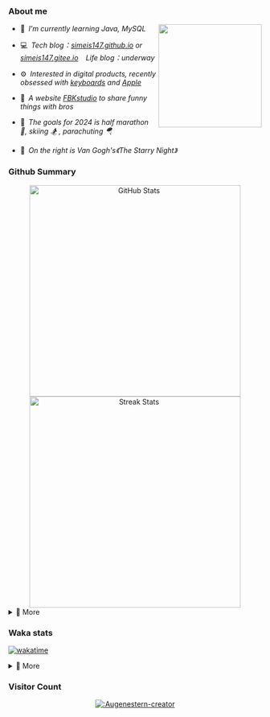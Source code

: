 ### About me

<img align="right" src="https://simeis147.oss-cn-shenzhen.aliyuncs.com/readme/IMG_6570%2820230611-230627%29.JPG" height="205">

- 🌱&ensp;*I’m currently learning Java, MySQL*

- 💻&ensp;*Tech blog：[simeis147.github.io](https://simeis147.github.io) or [simeis147.gitee.io](https://simeis147.gitee.io/) &ensp; Life blog：underway*

- ⚙️&ensp;*Interested in digital products, recently obsessed with [keyboards](https://www.zfrontier.com/app/user/zae5QEwJmVroZk) and [Apple](apple.com)*

- 🔭&ensp;*A website [FBKstudio](https://fbkstudio.github.io/) to share funny things with bros* 

- 🌊&ensp;*The goals for 2024 is half marathon 🏃, skiing 🏂 , parachuting 🪂*

- 🌠&ensp;*On the right is Van Gogh's《The Starry Night》*

### Github Summary

<div align="center"> 

<img src="https://github-readme-stats.vercel.app/api?username=simeis147&theme=transparent&hide_border=true&show_icons=true&count_private=true" alt="GitHub Stats" width="420" />

<img src="https://github-readme-streak-stats.herokuapp.com/?user=simeis147&theme=transparent&hide_border=true" alt="Streak Stats" width="420" />

</div>

<details>
<summary>📑 More</summary>
</br> 

<!--  [<img src="https://github-profile-trophy.vercel.app/?username=simeis147&theme=nord&margin-w=25&title=Commits,Stars,Followers,Issues,PullRequest,Repositories" alt="Github Summary" />](https://github.com/ryo-ma/github-profile-trophy) -->

<!--  [<img src="https://github-readme-stats.vercel.app/api/top-langs/?username=simeis147&layout=compact&langs_count=10&hide_border=true&theme=transparent"/>](https://github.com/anuraghazra/github-readme-stats) -->
  
[![Ashutosh's github activity graph](https://github-readme-activity-graph.vercel.app/graph?username=simeis147&theme=react-dark)](https://github.com/ashutosh00710/github-readme-activity-graph)
  
</details>

### Waka stats

[![wakatime](https://wakatime.com/badge/user/fa238767-d1b2-496a-b6a7-115d077fa4e0.svg)](https://wakatime.com/@fa238767-d1b2-496a-b6a7-115d077fa4e0)

<details>
<summary>📑 More</summary>
</br>

<!--START_SECTION:waka-->
![Lines of code](https://img.shields.io/badge/From%20Hello%20World%20I%27ve%20Written-856.5%20thousand%20lines%20of%20code-blue)

**I'm an Early 🐤** 

```text
🌞 Morning                130 commits         ████░░░░░░░░░░░░░░░░░░░░░   14.51 % 
🌆 Daytime                456 commits         █████████████░░░░░░░░░░░░   50.89 % 
🌃 Evening                232 commits         ██████░░░░░░░░░░░░░░░░░░░   25.89 % 
🌙 Night                  78 commits          ██░░░░░░░░░░░░░░░░░░░░░░░   08.71 % 
```
📅 **I'm Most Productive on Tuesday** 

```text
Monday                   120 commits         ███░░░░░░░░░░░░░░░░░░░░░░   13.39 % 
Tuesday                  170 commits         █████░░░░░░░░░░░░░░░░░░░░   18.97 % 
Wednesday                121 commits         ███░░░░░░░░░░░░░░░░░░░░░░   13.50 % 
Thursday                 130 commits         ████░░░░░░░░░░░░░░░░░░░░░   14.51 % 
Friday                   148 commits         ████░░░░░░░░░░░░░░░░░░░░░   16.52 % 
Saturday                 105 commits         ███░░░░░░░░░░░░░░░░░░░░░░   11.72 % 
Sunday                   102 commits         ███░░░░░░░░░░░░░░░░░░░░░░   11.38 % 
```


📊 **This Week I Spent My Time On** 

```text
🕑︎ Time Zone: Asia/Shanghai

💬 Programming Languages: 
TypeScript               4 hrs 5 mins        █████████░░░░░░░░░░░░░░░░   34.26 % 
YAML                     3 hrs 25 mins       ███████░░░░░░░░░░░░░░░░░░   28.74 % 
Markdown                 3 hrs 19 mins       ███████░░░░░░░░░░░░░░░░░░   27.91 % 
CSS                      33 mins             █░░░░░░░░░░░░░░░░░░░░░░░░   04.71 % 
JSON                     18 mins             █░░░░░░░░░░░░░░░░░░░░░░░░   02.65 % 

🔥 Editors: 
VS Code                  11 hrs 48 mins      █████████████████████████   98.97 % 
IntelliJ                 7 mins              ░░░░░░░░░░░░░░░░░░░░░░░░░   01.03 % 

🐱‍💻 Projects: 
LifeBlog                 3 hrs 19 mins       ███████░░░░░░░░░░░░░░░░░░   27.90 % 
Vitepress                2 hrs 58 mins       ██████░░░░░░░░░░░░░░░░░░░   24.99 % 
Bug-Memoir               2 hrs 26 mins       █████░░░░░░░░░░░░░░░░░░░░   20.53 % 
simeis147.github.io      1 hr 26 mins        ███░░░░░░░░░░░░░░░░░░░░░░   12.12 % 
my-docs                  1 hr                ██░░░░░░░░░░░░░░░░░░░░░░░   08.41 % 

💻 Operating System: 
Windows                  7 hrs 52 mins       ████████████████░░░░░░░░░   65.98 % 
Mac                      4 hrs 3 mins        █████████░░░░░░░░░░░░░░░░   34.02 % 
```

**I Mostly Code in JavaScript** 

```text
JavaScript               4 repos             ██████████░░░░░░░░░░░░░░░   40.00 % 
Java                     4 repos             ██████████░░░░░░░░░░░░░░░   40.00 % 
TypeScript               2 repos             █████░░░░░░░░░░░░░░░░░░░░   20.00 % 
```




<!--END_SECTION:waka-->

</details>

### Visitor Count

<div align="center">

[![:Augenestern-creator](https://count.getloli.com/get/@:simeis147?theme=moebooru)](https://github.com/journey-ad/Moe-Counter)

</div>
